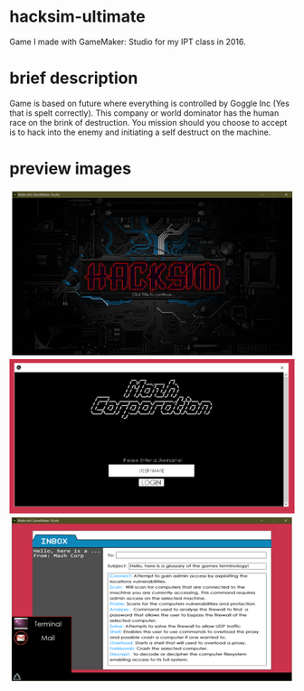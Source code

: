 # hacksim-ultimate
Game I made with GameMaker: Studio for my IPT class in 2016.

# brief description
Game is based on future where everything is controlled by Goggle Inc (Yes that is spelt correctly). This company or world dominator has the human race on the brink of destruction. You mission should you choose to accept is to hack into the enemy and initiating a self destruct on the machine.

# preview images
![Main Menu](/images/startmenu.PNG)
![Terminal](/images/terminal.PNG)
![Email and Start Menu](/images/email.PNG)
